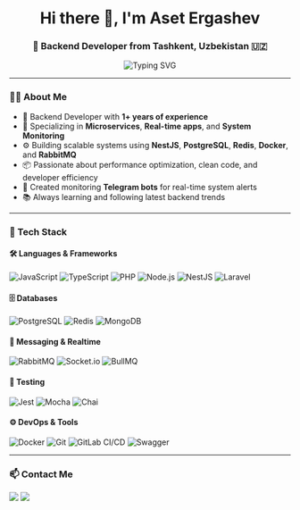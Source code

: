 <h1 align="center">Hi there 👋, I'm Aset Ergashev</h1>
<h3 align="center">🚀 Backend Developer from Tashkent, Uzbekistan 🇺🇿</h3>

<p align="center">
  <img src="https://readme-typing-svg.herokuapp.com?font=Fira+Code&size=22&duration=3000&pause=1000&color=3F8FEC&center=true&vCenter=true&width=600&lines=Backend+Developer+%7C+Node.js;1%2B+Years+Experience+in+Backend+Development;Loves+building+scalable+systems+and+APIs;Open+to+collaboration+%F0%9F%92%E2%9C%94"
  alt="Typing SVG" />
</p>

---

### 🧑‍💻 About Me

- 💼 Backend Developer with **1+ years of experience**
- 🔁 Specializing in **Microservices**, **Real-time apps**, and **System Monitoring**
- ⚙️ Building scalable systems using **NestJS**, **PostgreSQL**, **Redis**, **Docker**, and **RabbitMQ**
- 📦 Passionate about performance optimization, clean code, and developer efficiency
- 🤖 Created monitoring **Telegram bots** for real-time system alerts
- 📚 Always learning and following latest backend trends

---

### 🚀 Tech Stack

#### 🛠️ Languages & Frameworks
![JavaScript](https://img.shields.io/badge/-JavaScript-black?style=flat-square&logo=javascript)
![TypeScript](https://img.shields.io/badge/-TypeScript-black?style=flat-square&logo=typescript)
![PHP](https://img.shields.io/badge/-PHP-black?style=flat-square&logo=php)
![Node.js](https://img.shields.io/badge/-Node.js-black?style=flat-square&logo=node.js)
![NestJS](https://img.shields.io/badge/-NestJS-black?style=flat-square&logo=nestjs)
![Laravel](https://img.shields.io/badge/-Laravel-black?style=flat-square&logo=laravel)

#### 🗄️ Databases
![PostgreSQL](https://img.shields.io/badge/-PostgreSQL-black?style=flat-square&logo=postgresql)
![Redis](https://img.shields.io/badge/-Redis-black?style=flat-square&logo=redis)
![MongoDB](https://img.shields.io/badge/-MongoDB-black?style=flat-square&logo=mongodb)

#### 📩 Messaging & Realtime
![RabbitMQ](https://img.shields.io/badge/-RabbitMQ-black?style=flat-square&logo=rabbitmq)
![Socket.io](https://img.shields.io/badge/-Socket.io-black?style=flat-square&logo=socket.io)
![BullMQ](https://img.shields.io/badge/-BullMQ-black?style=flat-square&logo=nodedotjs)

#### 🧪 Testing
![Jest](https://img.shields.io/badge/-Jest-black?style=flat-square&logo=jest)
![Mocha](https://img.shields.io/badge/-Mocha-black?style=flat-square&logo=mocha)
![Chai](https://img.shields.io/badge/-Chai-black?style=flat-square&logo=chai)

#### ⚙️ DevOps & Tools
![Docker](https://img.shields.io/badge/-Docker-black?style=flat-square&logo=docker)
![Git](https://img.shields.io/badge/-Git-black?style=flat-square&logo=git)
![GitLab CI/CD](https://img.shields.io/badge/-GitLab%20CI%2FCD-black?style=flat-square&logo=gitlab)
![Swagger](https://img.shields.io/badge/-Swagger-black?style=flat-square&logo=swagger)


---

### 📫 Contact Me

<p align="left">
  <a href="mailto:expressaset@gmail.com"><img src="https://img.shields.io/badge/-Email-red?style=flat-square&logo=gmail&logoColor=white"/></a>
  <a href="https://t.me/astify"><img src="https://img.shields.io/badge/-Telegram-blue?style=flat-square&logo=telegram&logoColor=white"/></a>
</p>
